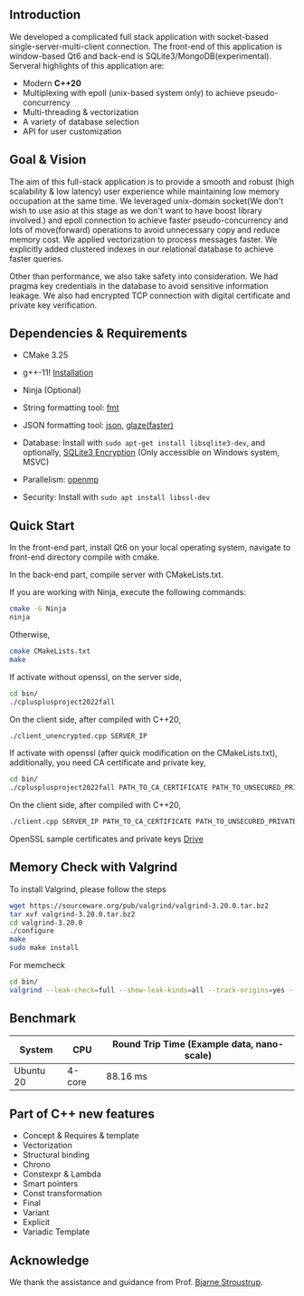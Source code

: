 ## Introduction

We developed a complicated full stack application with socket-based single-server-multi-client connection. The front-end of this application is window-based Qt6 and back-end is SQLite3/MongoDB(experimental). Serveral highlights of this application are:

* Modern **C++20**
* Multiplexing with epoll (unix-based system only) to achieve pseudo-concurrency
* Multi-threading & vectorization
* A variety of database selection
* API for user customization



## Goal & Vision

The aim of this full-stack application is to provide a smooth and robust (high scalability & low latency) user experience while maintaining low memory occupation at the same time. We leveraged unix-domain socket(We don't wish to use asio at this stage as we don't want to have boost library involved.) and epoll connection to achieve faster pseudo-concurrency and lots of move(forward) operations to avoid unnecessary copy and reduce memory cost. We applied vectorization to process messages faster. We explicitly added clustered indexes in our relational database to achieve faster queries.

Other than performance, we also take safety into consideration. We had pragma key credentials in the database to avoid sensitive information leakage. We also had encrypted TCP connection with digital certificate and private key verification. 



## Dependencies & Requirements

* CMake 3.25
* g++-11! [Installation](https://stackoverflow.com/questions/67298443/when-gcc-11-will-appear-in-ubuntu-repositories)
* Ninja (Optional)

* String formatting tool: [fmt](https://github.com/fmtlib/fmt)
* JSON formatting tool: [json](https://github.com/nlohmann/json), [glaze(faster)](https://github.com/stephenberry/glaze)
* Database: Install with `sudo apt-get install libsqlite3-dev`, and optionally, [SQLite3 Encryption](https://github.com/rindeal/SQLite3-Encryption) (Only accessible on Windows system, MSVC)
* Parallelism: [openmp](https://www.openmp.org/resources/)
* Security: Install with `sudo apt install libssl-dev`



## Quick Start

In the front-end part, install Qt6 on your local operating system, navigate to front-end directory compile with cmake.

In the back-end part, compile server with CMakeLists.txt.

If you are working with Ninja, execute the following commands:

```bash
cmake -G Ninja
ninja
```

Otherwise,

```bash
cmake CMakeLists.txt
make
```

If activate without openssl, on the server side,

```bash
cd bin/
./cplusplusproject2022fall
```

On the client side, after compiled with C++20,

```bash
./client_unencrypted.cpp SERVER_IP
```

If activate with openssl (after quick modification on the CMakeLists.txt), additionally, you need CA certificate and private key,

```bash
cd bin/
./cplusplusproject2022fall PATH_TO_CA_CERTIFICATE PATH_TO_UNSECURED_PRIVATE_KEY
```

On the client side, after compiled with C++20,

```bash
./client.cpp SERVER_IP PATH_TO_CA_CERTIFICATE PATH_TO_UNSECURED_PRIVATE_KEY
```

OpenSSL sample certificates and private keys [Drive](https://drive.google.com/drive/folders/1Wyv4MbbxnDLL1HnFAtIpSDIo4SmZEaGw?usp=sharing)


## Memory Check with Valgrind

To install Valgrind, please follow the steps
```bash
wget https://sourceware.org/pub/valgrind/valgrind-3.20.0.tar.bz2
tar xvf valgrind-3.20.0.tar.bz2
cd valgrind-3.20.0
./configure
make
sudo make install
```

For memcheck
```bash
cd bin/
valgrind --leak-check=full --show-leak-kinds=all --track-origins=yes --verbose ./cplusplusproject2022fall
```



## Benchmark

| System    | CPU    | Round Trip Time (Example data, nano-scale) |
| --------- | ------ | ------------------------------------------ |
| Ubuntu 20 | 4-core | 88.16 ms                                   |




## Part of C++ new features

* Concept & Requires & template
* Vectorization
* Structural binding
* Chrono
* Constexpr & Lambda
* Smart pointers
* Const transformation
* Final
* Variant
* Explicit
* Variadic Template



## Acknowledge

We thank the assistance and guidance from Prof. [Bjarne Stroustrup](https://www.stroustrup.com/).
